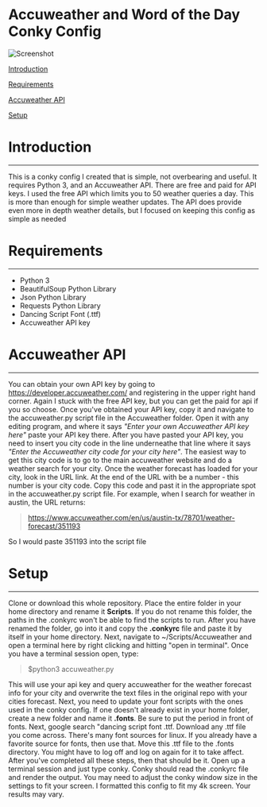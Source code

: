# Accuweather and Word of the Day Conky Config
![Screenshot](https://github.com/Mooseburger1/Weather_Conky_Config/blob/master/Images/Screenshot%20.png)


[Introduction](intro)

[Requirements](hreq)

[Accuweather API](api)

[Setup](setup)

# <a name = 'intro'>Introduction</a>
--------------------------------------
This is a conky config I created that is simple, not overbearing and useful. It requires Python 3, and an Accuweather API. There are free and paid for API keys. I used the free API which limits you to 50 weather queries a day. This is more than enough for simple weather updates. The API does provide even more in depth weather details, but I focused on keeping this config as simple as needed

# <a name = 'hreq'>Requirements</a>
-----------------------------------------
* Python 3
* BeautifulSoup Python Library
* Json Python Library
* Requests Python Library
* Dancing Script Font (.ttf)
* Accuweather API key

# <a name = 'api'>Accuweather API</a>
--------------------------------------------
You can obtain your own API key by going to https://developer.accuweather.com/ and registering in the upper right hand corner. Again I stuck with the free API key, but you can get the paid for api if you so choose. Once you've obtained your API key, copy it and navigate to the accuweather.py script file in the Accuweather folder. Open it with any editing program, and where it says *"Enter your own Accuweather API key here"* paste your API key there. After you have pasted your API key, you need to insert you city code in the line underneathe that line where it says *"Enter the Accuweather city code for your city here"*. The easiest way to get this city code is to go to the main accuweather website and do a weather search for your city. Once the weather forecast has loaded for your city, look in the URL link. At the end of the URL with be a number - this number is your city code. Copy this code and past it in the appropriate spot in the accuweather.py script file. For example, when I search for weather in austin, the URL returns:
> https://www.accuweather.com/en/us/austin-tx/78701/weather-forecast/351193

So I would paste 351193 into the script file

# <a name = 'setup'>Setup</a>
----------------------------------
Clone or download this whole repository. Place the entire folder in your home directory and rename it **Scripts**. If you do not rename this folder, the paths in the .conkyrc won't be able to find the scripts to run. After you have renamed the folder, go into it and copy the **.conkyrc** file and paste it by itself in your home directory. Next, navigate to ~/Scripts/Accuweather and open a terminal here by right clicking and hitting "open in terminal". Once you have a terminal session open, type:
> \$python3 accuweather.py

This will use your api key and query accuweather for the weather forecast info for your city and overwrite the text files in the original repo with your cities forecast. Next, you need to update your font scripts with the ones used in the conky config. If one doesn't already exist in your home folder, create a new folder and name it **.fonts**. Be sure to put the period in front of fonts. Next, google search "dancing script font .ttf. Download any .ttf file you come across. There's many font sources for linux. If you already have a favorite source for fonts, then use that. Move this .ttf file to the .fonts directory. You might have to log off and log on again for it to take affect. After you've completed all these steps, then that should be it. Open up a terminal session and just type conky. Conky should read the .conkyrc file and render the output. You may need to adjust the conky window size in the settings to fit your screen. I formatted this config to fit my 4k screen. Your results may vary.



